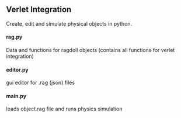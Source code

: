 ## Verlet Integration
Create, edit and simulate physical objects in python.


#### rag.py
Data and functions for ragdoll objects (contains all functions for verlet integration)

#### editor.py
gui editor for .rag (json) files

#### main.py
loads object.rag file and runs physics simulation
